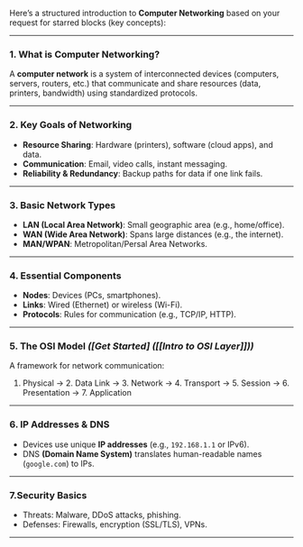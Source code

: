 

Here’s a structured introduction to **Computer Networking** based on your request for starred blocks (key concepts):

---

### **1. What is Computer Networking?**  
A **computer network** is a system of interconnected devices (computers, servers, routers, etc.) that communicate and share resources (data, printers, bandwidth) using standardized protocols.

---

### **2. Key Goals of Networking**  
- **Resource Sharing**: Hardware (printers), software (cloud apps), and data.  
- **Communication**: Email, video calls, instant messaging.  
- **Reliability & Redundancy**: Backup paths for data if one link fails.  

---

### **3. Basic Network Types**  
- **LAN (Local Area Network)**: Small geographic area (e.g., home/office).  
- **WAN (Wide Area Network)**: Spans large distances (e.g., the internet).  
- **MAN/WPAN**: Metropolitan/Persal Area Networks.  

---

### **4. Essential Components**  
- **Nodes**: Devices (PCs, smartphones).  
- **Links**: Wired (Ethernet) or wireless (Wi-Fi).  
- **Protocols**: Rules for communication (e.g., TCP/IP, HTTP).  

---

### **5. The OSI Model** *([Get Started] ([[Intro to OSI Layer]]))*  
A framework for network communication:  
1. Physical → 2. Data Link → 3. Network → 4. Transport → 5. Session → 6. Presentation → 7. Application  

---

### **6. IP Addresses & DNS**  
- Devices use unique **IP addresses** (e.g., `192.168.1.1` or IPv6).  
- DNS **(Domain Name System)** translates human-readable names (`google.com`) to IPs.

---

### **7.Security Basics**  
- Threats: Malware, DDoS attacks, phishing.  
- Defenses: Firewalls, encryption (SSL/TLS), VPNs.

---

